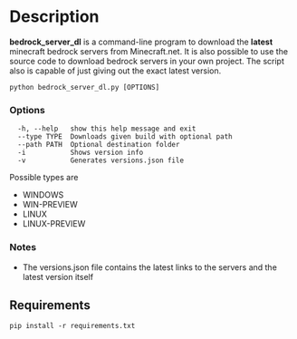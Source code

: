 # Description
**bedrock_server_dl** is a command-line program to download the **latest** minecraft bedrock servers from Minecraft.net. It is also possible to use the source code to download bedrock servers in your own project. The script also is capable of just giving out the exact latest version.

``python bedrock_server_dl.py [OPTIONS]``
### Options
```
  -h, --help   show this help message and exit
  --type TYPE  Downloads given build with optional path
  --path PATH  Optional destination folder
  -i           Shows version info
  -v           Generates versions.json file
```
Possible types are
- WINDOWS
- WIN-PREVIEW
- LINUX
- LINUX-PREVIEW

### Notes
- The versions.json file contains the latest links to the servers and the latest version itself

## Requirements
``pip install -r requirements.txt``